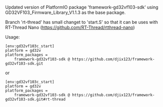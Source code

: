 Updated version of PlatformIO package 'framework-gd32vf103-sdk' using GD32VF103_Firmware_Library_V1.1.3 as the base package.

Branch 'rt-thread' has small changet to 'start.S' so that it can be uses with RT-Thread Nano
(https://github.com/RT-Thread/rtthread-nano)

Usage:

```
[env:gd32vf103c_start]
platform = gd32v
platform_packages =
    framework-gd32vf103-sdk @ https://github.com/djix123/framework-gd32vf103-sdk.git
```

or

```
[env:gd32vf103c_start]
platform = gd32v
platform_packages =
    framework-gd32vf103-sdk @ https://github.com/djix123/framework-gd32vf103-sdk.git#rt-thread
```

